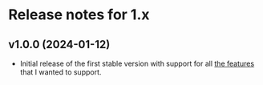 # Release notes for 1.x

## v1.0.0 (2024-01-12)

- Initial release of the first stable version with support for all [the features](https://textwire.github.io/v1/features)
  that I wanted to support.